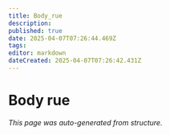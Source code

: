 ```yaml
---
title: Body_rue
description: 
published: true
date: 2025-04-07T07:26:44.469Z
tags: 
editor: markdown
dateCreated: 2025-04-07T07:26:42.431Z
---
```


# Body rue

*This page was auto-generated from structure.*